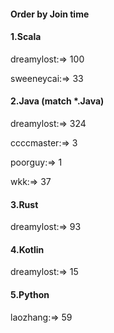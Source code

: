 #### Order by Join time
#### 1.Scala
dreamylost:=> 100

sweeneycai:=> 33

#### 2.Java (match *.Java)
dreamylost:=> 324

ccccmaster:=> 3

poorguy:=> 1

wkk:=> 37

#### 3.Rust
dreamylost:=> 93

#### 4.Kotlin
dreamylost:=> 15

#### 5.Python
laozhang:=> 59

